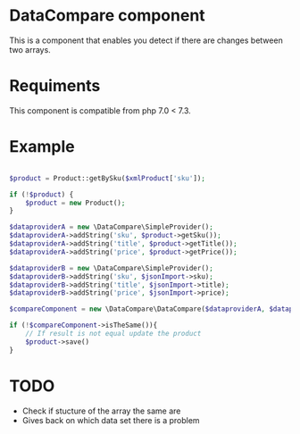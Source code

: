 DataCompare component
=====================
This is a component that enables you detect if there are changes between two arrays.

Requiments
==========
This component is compatible from php 7.0 < 7.3.

Example
============
```php

$product = Product::getBySku($xmlProduct['sku']);

if (!$product) {
    $product = new Product();
}

$dataproviderA = new \DataCompare\SimpleProvider();
$dataproviderA->addString('sku', $product->getSku());
$dataproviderA->addString('title', $product->getTitle());
$dataproviderA->addString('price', $product->getPrice());

$dataproviderB = new \DataCompare\SimpleProvider(); 
$dataproviderB->addString('sku', $jsonImport->sku);
$dataproviderB->addString('title', $jsonImport->title);
$dataproviderB->addString('price', $jsonImport->price);

$compareComponent = new \DataCompare\DataCompare($dataproviderA, $dataproviderB);

if (!$compareComponent->isTheSame()){
    // If result is not equal update the product
    $product->save()
}

```


TODO
==== 
- Check if stucture of the array the same are
- Gives back on which data set there is a problem
